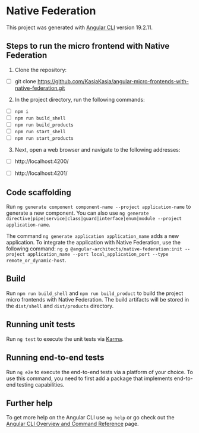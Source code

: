 # Native Federation

This project was generated with [Angular CLI](https://github.com/angular/angular-cli) version 19.2.11.

## Steps to run the micro frontend with Native Federation

1. Clone the repository:
- [ ] git clone https://github.com/KasiaKasia/angular-micro-frontends-with-native-federation.git

2. In the project directory, run the following commands:
- [ ] `npm i`
- [ ] `npm run build_shell`
- [ ] `npm run build_products` 
- [ ] `npm run start_shell`
- [ ] `npm run start_products`

3. Next, open a web browser and navigate to the following addresses: 
- [ ] http://localhost:4200/ 
- [ ] http://localhost:4201/


## Code scaffolding

Run `ng generate component component-name --project application-name` to generate a new component. You can also use `ng generate directive|pipe|service|class|guard|interface|enum|module --project application-name`.

The command `ng generate application application_name` adds a new application. To integrate the application with Native Federation, use the following command:
`ng g @angular-architects/native-federation:init --project application_name --port local_application_port --type remote_or_dynamic-host`.

## Build

Run `npm run build_shell` and `npm run build_product` to build the project micro frontends with Native Federation. The build artifacts will be stored in the `dist/shell` and `dist/products` directory.

## Running unit tests

Run `ng test` to execute the unit tests via [Karma](https://karma-runner.github.io).

## Running end-to-end tests

Run `ng e2e` to execute the end-to-end tests via a platform of your choice. To use this command, you need to first add a package that implements end-to-end testing capabilities.

## Further help

To get more help on the Angular CLI use `ng help` or go check out the [Angular CLI Overview and Command Reference](https://angular.io/cli) page.
